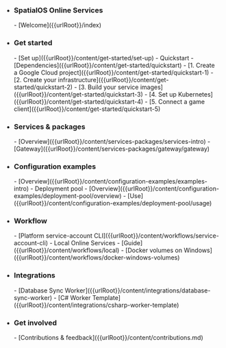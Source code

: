 - <h3>SpatialOS Online Services</h3>   
    - [Welcome]({{urlRoot}}/index)
- <h3>Get started</h3>
    - [Set up]({{urlRoot}}/content/get-started/set-up)
    - Quickstart
        - [Dependencies]({{urlRoot}}/content/get-started/quickstart)
        - [1. Create a Google Cloud project]({{urlRoot}}/content/get-started/quickstart-1)
        - [2. Create your infrastructure]({{urlRoot}}/content/get-started/quickstart-2)
        - [3. Build your service images]({{urlRoot}}/content/get-started/quickstart-3)
        - [4. Set up Kubernetes]({{urlRoot}}/content/get-started/quickstart-4)
        - [5. Connect a game client]({{urlRoot}}/content/get-started/quickstart-5)
- <h3>Services & packages</h3>
    - [Overview]({{urlRoot}}/content/services-packages/services-intro)
    - [Gateway]({{urlRoot}}/content/services-packages/gateway/gateway)
- <h3>Configuration examples</h3>
    - [Overview]({{urlRoot}}/content/configuration-examples/examples-intro)
    - Deployment pool
        - [Overview]({{urlRoot}}/content/configuration-examples/deployment-pool/overview)
        - [Use]({{urlRoot}}/content/configuration-examples/deployment-pool/usage)
- <h3>Workflow</h3>
    - [Platform service-account CLI]({{urlRoot}}/content/workflows/service-account-cli)
    - Local Online Services
        - [Guide]({{urlRoot}}/content/workflows/local)
        - [Docker volumes on Windows]({{urlRoot}}/content/workflows/docker-windows-volumes)
- <h3>Integrations</h3>
    - [Database Sync Worker]({{urlRoot}}/content/integrations/database-sync-worker)
    - [C# Worker Template]({{urlRoot}}/content/integrations/csharp-worker-template)
- <h3>Get involved</h3>
    - [Contributions & feedback]({{urlRoot}}/content/contributions.md)
  